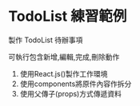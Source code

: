 # TodoList 練習範例

製作 TodoList 待辦事項 

可執行包含新增,編輯,完成,刪除動作

1. 使用React.js()製作工作環境
2. 使用components將原件內容作拆分
3. 使用父傳子(props)方式傳遞資料
